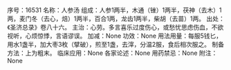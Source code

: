 序号：16531
名称：人参汤
组成：人参1两半，木通（锉）1两半，茯神（去木）1两，麦门冬（去心，焙）1两半，百合1两，龙齿1两半，柴胡（去苗）1两。
出处：《圣济总录》卷八十六。
主治：心劳。多言喜乐过度伤心，或愁忧思虑伤血，不欲视听，心烦惊悸，言语谬误。
加减：None
功效：None
用法用量：每服5钱匕，用水1盏半，加大枣3枚（擘破），煎至1盏，去滓，分温2服，食后相次服之。
制备方法：上为粗末。
临床应用：None
各家论述：None
用药禁忌：None
附注：None
